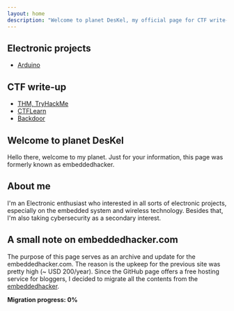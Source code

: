 ```yaml
---
layout: home
description: "Welcome to planet DesKel, my official page for CTF write-up, Electronic tutorial, review and etc."
---
```


## Electronic projects
- [Arduino](https://deskel.github.io/arduino)

## CTF write-up
- [THM, TryHackMe](https://deskel.github.io/thm)
- [CTFLearn](https://www.embeddedhacker.com)
- [Backdoor](https://www.embeddedhacker.com)

## Welcome to planet DesKel

Hello there, welcome to my planet. Just for your information, this page was formerly known as embeddedhacker. 

## About me

I'm an Electronic enthusiast who interested in all sorts of electronic projects, especially on the embedded system and wireless technology. Besides that, I'm also taking cybersecurity as a secondary interest.

## A small note on embeddedhacker.com

The purpose of this page serves as an archive and update for the embeddedhacker.com. The reason is the upkeep for the previous site was pretty high (~ USD 200/year). Since the GitHub page offers a free hosting service for bloggers, I decided to migrate all the contents from the [embeddedhacker](https://www.embeddedhacker.com). 

**Migration progress: 0%**

